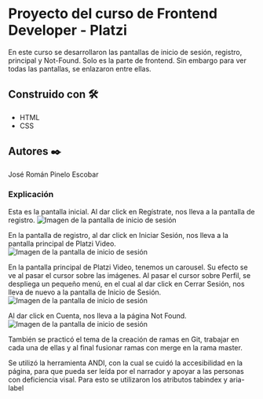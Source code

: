 # Proyecto del curso de Frontend Developer - Platzi

En este curso se desarrollaron las pantallas de inicio de sesión, registro, principal y Not-Found. Solo es la parte de frontend. Sin embargo para ver todas las pantallas, se enlazaron entre ellas.


## Construido con 🛠️

* HTML
* CSS


## Autores ✒️

José Román Pinelo Escobar


### Explicación

Esta es la pantalla inicial. Al dar click en Regístrate, nos lleva a la pantalla de registro.
![Imagen de la pantalla de inicio de sesión](https://raw.github.com/RomanPinelo/video-vistas/master/assets/inicio-sesion.jpg)

En la pantalla de registro, al dar click en Iniciar Sesión, nos lleva a la pantalla principal de Platzi Video.
![Imagen de la pantalla de inicio de sesión](assets/registro.jpg)

En la pantalla principal de Platzi Video, tenemos un carousel. Su efecto se ve al pasar el cursor sobre las imágenes. Al pasar el cursor sobre Perfil, se despliega un pequeño menú, en el cual al dar click en Cerrar Sesión, nos lleva de nuevo a la pantalla de Inicio de Sesión.
![Imagen de la pantalla de inicio de sesión](assets/principal.jpg)

Al dar click en Cuenta, nos lleva a la página Not Found.
![Imagen de la pantalla de inicio de sesión](assets/not-found.jpg)


También se practicó el tema de la creación de ramas en Git, trabajar en cada una de ellas y al final fusionar ramas con merge en la rama master.

Se utilizó la herramienta ANDI, con la cual se cuidó la accesibilidad en la página, para que pueda ser leída por el narrador y apoyar a las personas con deficiencia visal. Para esto se utilizaron los atributos tabindex y aria-label